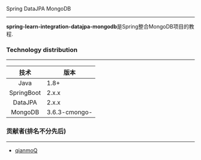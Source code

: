 Spring DataJPA MongoDB

---

**spring-learn-integration-datajpa-mongodb**是Spring整合MongoDB项目的教程.

### Technology distribution

---

|技术|版本|
|:---:|---|
|Java|1.8+|
|SpringBoot|2.x.x|
|DataJPA|2.x.x|
|MongoDB|3.6.3-cmongo-|

### 贡献者(排名不分先后)

---

- [qianmoQ](https://github.com/qianmoQ)
